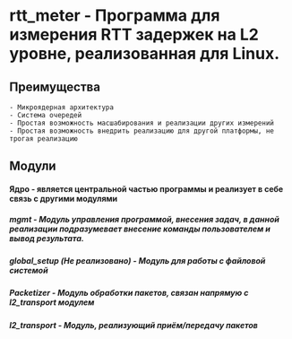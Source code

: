 # rtt_meter - Программа для измерения RTT задержек на L2 уровне, реализованная для Linux.
## Преимущества
	- Микроядерная архитектура
	- Система очередей
	- Простая возможность масшабирования и реализации других измерений
	- Простая возможность внедрить реализацию для другой платформы, не трогая реализацию
## Модули
#### Ядро - является центральной частью программы и реализует в себе связь с другими модулями
##### mgmt - Модуль управления программой, внесения задач, в данной реализации подразумевает внесение команды пользователем и вывод результата.
##### global_setup (Не реализовано) - Модуль для работы с файловой системой
##### Packetizer - Модуль обработки пакетов, связан напрямую с l2_transport модулем
##### l2_transport - Модуль, реализующий приём/передачу пакетов
